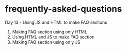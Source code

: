 # frequently-asked-questions
Day 13 - Using JS and HTML to make FAQ sections

1. Making FAQ section using only HTML
2. Using HTML and JS to make FAQ section
3. Making FAQ section using only JS